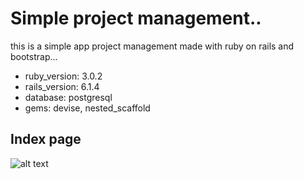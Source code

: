 # Simple project management..

this is a simple app project management made with ruby on rails and bootstrap...

* ruby_version: 3.0.2
* rails_version: 6.1.4
* database: postgresql
* gems: devise, nested_scaffold


## Index page
![alt text](https://i.imgur.com/ZrB3J9n.png)
